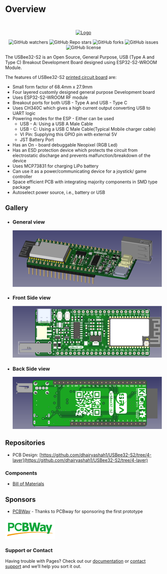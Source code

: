 # Overview

<br />

<p align="center">
    <a href="https://github.com/Open-Authenticator">
        <img src="./assets/open-autheticator-logo.png" alt="Logo" width="200" height="200">
    </a>
</p>

<p align="center">
<img alt="GitHub watchers" src="https://img.shields.io/github/watchers/dhairyashah1/USBee32-S2">
<img alt="GitHub Repo stars" src="https://img.shields.io/github/stars/dhairyashah1/USBee32-S2">
<img alt="GitHub forks" src="https://img.shields.io/github/forks/dhairyashah1/USBee32-S2">
<img alt="GitHub issues" src="https://img.shields.io/github/issues/dhairyashah1/USBee32-S2">
<img alt="GitHub license" src="https://img.shields.io/github/license/dhairyashah1/USBee32-S2">
</p>

The USBee32-S2 is an Open Source, General Purpose, USB (Type A and Type C) Breakout Development Board designed using ESP32-S2-WROOM Module. 

The features of USBee32-S2 [printed circuit board](https://github.com/dhairyashah1/USBee32-S2/tree/4-layer) are:   

* Small form factor of 68.4mm x 27.9mm
* Four layered customly designed general purpose Development board
* Uses ESP32-S2-WROOM RF module
* Breakout ports for both USB - Type A and USB - Type C
* Uses CH340C which gives a high current output converting USB to UART logic
* Powering modes for the ESP - Either can be used
  - USB - A: Using a USB A Male Cable
  - USB - C: Using a USB C Male Cable(Typical Mobile charger cable)
  - VI Pin: Supplying this GPIO pin with external 5V
  - JST Battery Port
* Has an On - board debuggable Neopixel (RGB Led)
* Has an ESD protection device which protects the circuit from electrostatic discharge and prevents malfunction/breakdown of the device
* Uses MCP73831 for charging LiPo battery
* Can use it as a power/communicating device for a joystick/ game controller
* Space efficient PCB with integrating majority components in SMD type package 
* Autoselect power source, i.e., battery or USB
<!-- 
## Media Coverage

* Hackster.io: [TOTP-Based Open Hardware Authenticator Powered by an ESP32 Microcontroller](https://www.hackster.io/news/totp-based-open-hardware-authenticator-powered-by-an-esp32-microcontroller-c770f10008af) -->

## Gallery
<!-- 
## Project logs

* Hackaday: [https://hackaday.io/project/176959-open-authenticator](https://hackaday.io/project/176959-open-authenticator)
## Join the Discussion: -->

<!-- * Discord: [https://discord.gg/kVDdB9kAEP](https://discord.gg/kVDdB9kAEP) -->
- <h3>General view</h3> <img src="./assets/general5.png"/>
- <h3>Front Side view</h3> <img src="./assets/front2.png"/>
- <h3>Back Side view</h3> <img src="./assets/back2.png"/>

## Repositories

* PCB Design: [https://github.com/dhairyashah1/USBee32-S2/tree/4-layer](https://github.com/dhairyashah1/USBee32-S2/tree/4-layer)
<!-- * Firmware: [https://github.com/Open-Authenticator/open-authenticator-app](https://github.com/Open-Authenticator/open-authenticator-app)
* 3D-Case: [https://github.com/Open-Authenticator/3d-case](https://github.com/Open-Authenticator/3d-case) -->

<!-- ## Ordering -->
<!-- ### PCB

<a href="https://oshpark.com/shared_projects/kZuvm8FV"><img src="https://oshpark.com/packs/media/images/badge-5f4e3bf4bf68f72ff88bd92e0089e9cf.png" alt="Order from OSH Park"></img></a> -->

### Components

* [Bill of Materials](https://docs.google.com/spreadsheets/d/1bL3xiH2Zh8nPkFcn60B3-9qF9RpFs6EWBHacvU51Qi4/edit#gid=0)

## Sponsors

<!-- * [OSHPark](https://oshpark.com/) - Thanks to OSHPark for sponsoring first prototype -->
* [PCBWay](https://www.pcbway.com/) - Thanks to PCBway for sponsoring the first prototype
<!-- * [Asahitec](https://www.asahitec.in/index.html) - Thanks for discounts on stencil -->

<img src="./assets/pcbway-logo.png" width=160 height=67>

<!-- <img src="./assets/oshpark_logo.png" width=128 height=128>
<img src="./assets/asahitec_logo.jpg" width=153 height=94> -->
### Support or Contact

Having trouble with Pages? Check out our [documentation](https://docs.github.com/categories/github-pages-basics/) or [contact support](https://support.github.com/contact) and we’ll help you sort it out.
